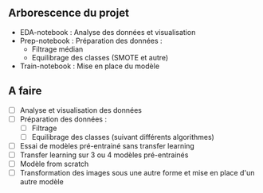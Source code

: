 ## Arborescence du projet
- EDA-notebook : Analyse des données et visualisation
- Prep-notebook : Préparation des données : 
    - Filtrage médian 
    - Equilibrage des classes (SMOTE et autre)
- Train-notebook : Mise en place du modèle

## A faire 
- [ ] Analyse et visualisation des données
- [ ] Préparation des données : 
    - [ ] Filtrage
    - [ ] Equilibrage des classes (suivant différents algorithmes)
- [ ] Essai de modèles pré-entrainé sans transfer learning
- [ ] Transfer learning sur 3 ou 4 modèles pré-entrainés
- [ ] Modèle from scratch 
- [ ] Transformation des images sous une autre forme et mise en place d'un autre modèle